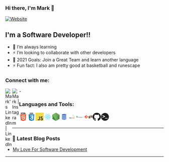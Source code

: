 ### Hi there, I'm Mark 👋

[![Website](https://img.shields.io/website?label=MClarke9k9.com&style=for-the-badge&url=https%3A%2F%2Fcodestackr.com)](https://www.upwork.com/freelancers/~017e3bd9129fdd9e50)

## I'm a Software Developer!!

- 🥅   I’m always learning 
- ⚡ I’m looking to collaborate with other developers
- 🥅   2021 Goals: Join a Great Team and learn another language
- ⚡ Fun fact: I also am pretty good at basketball and runescape 

### Connect with me:

[<img align="left" alt="Mark's LinkedIn | LinkedIn" width="22px" src="https://cdn.jsdelivr.net/npm/simple-icons@v3/icons/linkedin.svg" />](https://www.linkedin.com/in/mclarke9k9/)
[<img align="left" alt="Mark | Instagram" width="22px" src="https://cdn.jsdelivr.net/npm/simple-icons@v3/icons/instagram.svg" />](https://www.instagram.com/captianclarke/)-

### Languages and Tools:



<img align="left" alt="HTML5" width="26px" src="https://raw.githubusercontent.com/github/explore/80688e429a7d4ef2fca1e82350fe8e3517d3494d/topics/html/html.png" />
<img align="left" alt="CSS3" width="26px" src="https://raw.githubusercontent.com/github/explore/80688e429a7d4ef2fca1e82350fe8e3517d3494d/topics/css/css.png" />
<img align="left" alt="JavaScript" width="26px" src="https://raw.githubusercontent.com/github/explore/80688e429a7d4ef2fca1e82350fe8e3517d3494d/topics/javascript/javascript.png" />
<img align="left" alt="React" width="26px" src="https://raw.githubusercontent.com/github/explore/80688e429a7d4ef2fca1e82350fe8e3517d3494d/topics/react/react.png" />
<img align="left" alt="Node.js" width="26px" src="https://raw.githubusercontent.com/github/explore/80688e429a7d4ef2fca1e82350fe8e3517d3494d/topics/nodejs/nodejs.png" />
<img align="left" alt="SQL" width="26px" src="https://raw.githubusercontent.com/github/explore/80688e429a7d4ef2fca1e82350fe8e3517d3494d/topics/sql/sql.png" />
<img align="left" alt="MySQL" width="26px" src="https://raw.githubusercontent.com/github/explore/80688e429a7d4ef2fca1e82350fe8e3517d3494d/topics/mysql/mysql.png" />
<img align="left" alt="MongoDB" width="26px" src="https://raw.githubusercontent.com/github/explore/80688e429a7d4ef2fca1e82350fe8e3517d3494d/topics/mongodb/mongodb.png" />
<img align="left" alt="Git" width="26px" src="https://raw.githubusercontent.com/github/explore/80688e429a7d4ef2fca1e82350fe8e3517d3494d/topics/git/git.png" />
<img align="left" alt="GitHub" width="26px" src="https://raw.githubusercontent.com/github/explore/78df643247d429f6cc873026c0622819ad797942/topics/github/github.png" />
<img align="left" alt="Terminal" width="26px" src="https://raw.githubusercontent.com/github/explore/80688e429a7d4ef2fca1e82350fe8e3517d3494d/topics/terminal/terminal.png" />
<br />
<br />

---



### 📕 Latest Blog Posts

<!-- BLOG-POST-LIST:START -->
- [My Love For Software Development](https://dev.to/mclarke9k9/love-software-development-3gfk)
<!-- - [Ready for Growth](https://dev.to/mclarke9k9/ready-for-growth-1mg5) -->
<!-- BLOG-POST-LIST:END -->

---


<!--   <summary> :zap: GitHub Stats</summary> -->

<!-- ![Mark's GitHub stats](https://github-readme-stats.vercel.app/api?username=MClarke9k9&show_icons=true&theme=midnight-purple)
<br/>[![Readme Card](https://github-readme-stats.vercel.app/api/pin/?username=MClarke9k9&theme=midnight-purple&repo=myapp)](https://github.com/MClarke9k9/myapp)
  [![Readme Card](https://github-readme-stats.vercel.app/api/pin/?username=MClarke9k9&theme=midnight-purple&repo=myapp)](https://github.com/MClarke9k9/myapp)
<br/>[![Readme Card](https://github-readme-stats.vercel.app/api/pin/?username=MClarke9k9&theme=midnight-purple&repo=myapp)](https://github.com/MClarke9k9/myapp)
  [![Readme Card](https://github-readme-stats.vercel.app/api/pin/?username=MClarke9k9&theme=midnight-purple&repo=myapp)](https://github.com/MClarke9k9/myapp)
<br/>[![Readme Card](https://github-readme-stats.vercel.app/api/pin/?username=MClarke9k9&theme=midnight-purple&repo=myapp)](https://github.com/MClarke9k9/myapp)
  [![Readme Card](https://github-readme-stats.vercel.app/api/pin/?username=MClarke9k9&theme=midnight-purple&repo=myapp)](https://github.com/MClarke9k9/myapp)




 -->






